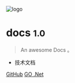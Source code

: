 <!-- _coverpage.md -->

![logo]()

# docs <small>1.0</small>

> An awesome Docs 。

- 技术文档

[GitHub](https://github.com/XCHLX/Docs)
[GO .Net](/Net/面试宝典)

<!-- [GO .Net](/Net/面试宝典)
[GO .Net](/Net/面试宝典)
[GO .Net](/Net/面试宝典) -->
